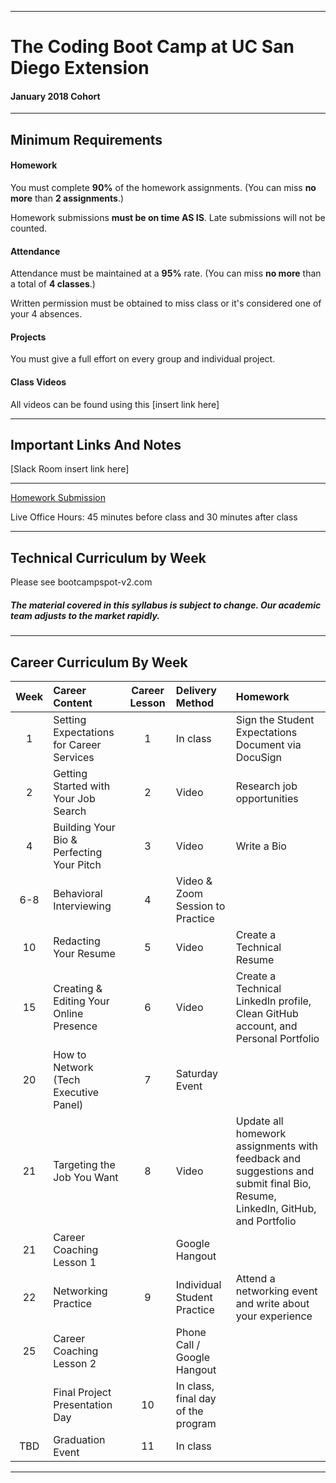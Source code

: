 -----------------------------------------
# The Coding Boot Camp at UC San Diego Extension

#### January 2018 Cohort 


-----------------------------------------


## Minimum Requirements


#### Homework


You must complete **90%** of the homework assignments. (You can miss **no more** than **2 assignments**.)


Homework submissions **must be on time AS IS**. Late submissions will not be counted.


#### Attendance


Attendance must be maintained at a **95%** rate. (You can miss **no more** than a total of **4 classes**.)


Written permission must be obtained to miss class or it's considered one of your 4 absences.


#### Projects


You must give a full effort on every group and individual project.


#### Class Videos

All videos can be found using this [insert link here]

-----------------------------------------


## Important Links And Notes


[Slack Room insert link here]

-----------------------------------------


[Homework Submission](http://bootcampspot-v2.com)


Live Office Hours: 45 minutes before class and 30 minutes after class


-----------------------------------------
## Technical Curriculum by Week

Please see bootcampspot-v2.com

##### The material covered in this syllabus is subject to change. Our academic team adjusts to the market rapidly.

-----------------------------------------
## Career Curriculum By Week

| Week  | Career Content | Career Lesson | Delivery Method | Homework || :---: | :--------------| :------------:| :-------------- |:---------| | 1   | Setting Expectations for Career Services  | 1  | In class                           | Sign the Student Expectations Document via DocuSign                                                                          || 2   | Getting Started with Your Job Search      | 2  | Video                              | Research job opportunities                                                                                                   || 4   | Building Your Bio & Perfecting Your Pitch | 3  | Video                              | Write a Bio                                                                                                                  || 6-8 | Behavioral Interviewing                   | 4  | Video & Zoom Session to Practice   |                                                                                                                              || 10  | Redacting Your Resume                     | 5  | Video                              | Create a Technical Resume                                                                                                    || 15  | Creating & Editing Your Online Presence   | 6  | Video                              | Create a Technical LinkedIn profile, Clean GitHub account, and Personal Portfolio                                            || 20  | How to Network (Tech Executive Panel)     | 7  | Saturday Event                     |                                                                                                                              || 21  | Targeting the Job You Want                | 8  | Video                              | Update all homework assignments with feedback and suggestions and submit final Bio, Resume, LinkedIn, GitHub, and Portfolio  || 21  | Career Coaching Lesson 1                  |    | Google Hangout                     |                                                                                                                              || 22  | Networking Practice                       | 9  | Individual Student Practice        | Attend a networking event and write about your experience                                                                    || 25  | Career Coaching Lesson 2                  |    | Phone Call / Google Hangout        |                                                                                                                              ||     | Final Project Presentation Day            | 10 | In class, final day of the program |                                                                                                                              | | TBD | Graduation Event                          | 11 | In class                           |                                                                                                                              | 

-----------------------------------------



